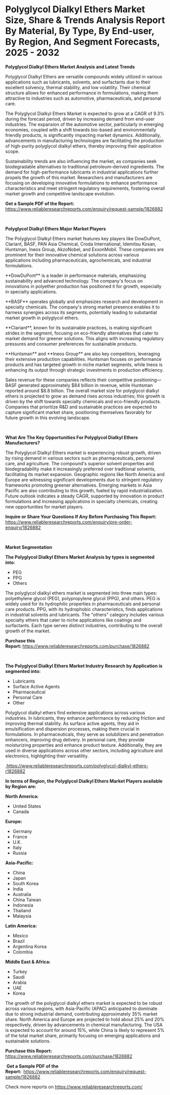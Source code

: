<p><h1>Polyglycol Dialkyl Ethers Market Size, Share & Trends Analysis Report By Material, By Type, By End-user, By Region, And Segment Forecasts, 2025 - 2032</h1></p><p><strong>Polyglycol Dialkyl Ethers Market Analysis and Latest Trends</strong></p>
<p><p>Polyglycol Dialkyl Ethers are versatile compounds widely utilized in various applications such as lubricants, solvents, and surfactants due to their excellent solvency, thermal stability, and low volatility. Their chemical structure allows for enhanced performance in formulations, making them attractive to industries such as automotive, pharmaceuticals, and personal care.</p><p>The Polyglycol Dialkyl Ethers Market is expected to grow at a CAGR of 9.3% during the forecast period, driven by increasing demand from end-user industries. The expansion of the automotive sector, particularly in emerging economies, coupled with a shift towards bio-based and environmentally friendly products, is significantly impacting market dynamics. Additionally, advancements in manufacturing technologies are facilitating the production of high-purity polyglycol dialkyl ethers, thereby improving their application scope.</p><p>Sustainability trends are also influencing the market, as companies seek biodegradable alternatives to traditional petroleum-derived ingredients. The demand for high-performance lubricants in industrial applications further propels the growth of this market. Researchers and manufacturers are focusing on developing innovative formulations to enhance performance characteristics and meet stringent regulatory requirements, fostering overall market growth and competitive landscape evolution.</p></p>
<p><strong>Get a Sample PDF of the Report:&nbsp;</strong> <a href="https://www.reliableresearchreports.com/enquiry/request-sample/1826882?utm_campaign=2030&utm_medium=2&utm_source=Github&utm_content=ia&utm_term=03022025&utm_id=polyglycol-dialkyl-ethers">https://www.reliableresearchreports.com/enquiry/request-sample/1826882</a></p>
<p>&nbsp;</p>
<p><strong>Polyglycol Dialkyl Ethers Major Market Players</strong></p>
<p><p>The Polyglycol Dialkyl Ethers market features key players like DowDuPont, Clariant, BASF, PAN Asia Chemical, Croda International, Idemitsu Kosan, Huntsman, Ineos Group, AkzoNobel, and ExxonMobil. These companies are prominent for their innovative chemical solutions across various applications including pharmaceuticals, agrochemicals, and industrial formulations.</p><p>**DowDuPont** is a leader in performance materials, emphasizing sustainability and advanced technology. The company's focus on innovations in polyether production has positioned it for growth, especially in specialty applications. </p><p>**BASF** operates globally and emphasizes research and development in specialty chemicals. The company's strong market presence enables it to harness synergies across its segments, potentially leading to substantial market growth in polyglycol ethers.</p><p>**Clariant**, known for its sustainable practices, is making significant strides in the segment, focusing on eco-friendly alternatives that cater to market demand for greener solutions. This aligns with increasing regulatory pressures and consumer preferences for sustainable products.</p><p>**Huntsman** and **Ineos Group** are also key competitors, leveraging their extensive production capabilities. Huntsman focuses on performance products and has targeted growth in niche market segments, while Ineos is enhancing its output through strategic investments in production efficiency.</p><p>Sales revenue for these companies reflects their competitive positioning—BASF generated approximately $84 billion in revenue, while Huntsman reported around $8.8 billion. The overall market size for polyglycol dialkyl ethers is projected to grow as demand rises across industries; this growth is driven by the shift towards specialty chemicals and eco-friendly products. Companies that prioritize R&D and sustainable practices are expected to capture significant market share, positioning themselves favorably for future growth in this evolving landscape.</p></p>
<p>&nbsp;</p>
<p><strong>What Are The Key Opportunities For Polyglycol Dialkyl Ethers Manufacturers?</strong></p>
<p><p>The Polyglycol Dialkyl Ethers market is experiencing robust growth, driven by rising demand in various sectors such as pharmaceuticals, personal care, and agriculture. The compound's superior solvent properties and biodegradability make it increasingly preferred over traditional solvents, facilitating its market expansion. Geographic regions like North America and Europe are witnessing significant developments due to stringent regulatory frameworks promoting greener alternatives. Emerging markets in Asia Pacific are also contributing to this growth, fueled by rapid industrialization. Future outlook indicates a steady CAGR, supported by innovation in product formulations and increasing applications in specialty chemicals, creating new opportunities for market players.</p></p>
<p><strong>Inquire or Share Your Questions If Any Before Purchasing This Report:</strong> <a href="https://www.reliableresearchreports.com/enquiry/pre-order-enquiry/1826882?utm_campaign=2030&utm_medium=2&utm_source=Github&utm_content=ia&utm_term=03022025&utm_id=polyglycol-dialkyl-ethers">https://www.reliableresearchreports.com/enquiry/pre-order-enquiry/1826882</a></p>
<p>&nbsp;</p>
<p><strong>Market Segmentation</strong></p>
<p><strong>The Polyglycol Dialkyl Ethers Market Analysis by types is segmented into:</strong></p>
<p><ul><li>PEG</li><li>PPG</li><li>Others</li></ul></p>
<p><p>The polyglycol dialkyl ethers market is segmented into three main types: polyethylene glycol (PEG), polypropylene glycol (PPG), and others. PEG is widely used for its hydrophilic properties in pharmaceuticals and personal care products. PPG, with its hydrophobic characteristics, finds applications in industrial solvents and lubricants. The "others" category includes various specialty ethers that cater to niche applications like coatings and surfactants. Each type serves distinct industries, contributing to the overall growth of the market.</p></p>
<p><strong>Purchase this Report:&nbsp;</strong><a href="https://www.reliableresearchreports.com/purchase/1826882?utm_campaign=2030&utm_medium=2&utm_source=Github&utm_content=ia&utm_term=03022025&utm_id=polyglycol-dialkyl-ethers">https://www.reliableresearchreports.com/purchase/1826882</a></p>
<p>&nbsp;</p>
<p><strong>The Polyglycol Dialkyl Ethers Market Industry Research by Application is segmented into:</strong></p>
<p><ul><li>Lubricants</li><li>Surface Active Agents</li><li>Pharmaceutical</li><li>Personal Care</li><li>Other</li></ul></p>
<p><p>Polyglycol dialkyl ethers find extensive applications across various industries. In lubricants, they enhance performance by reducing friction and improving thermal stability. As surface active agents, they aid in emulsification and dispersion processes, making them crucial in formulations. In pharmaceuticals, they serve as solubilizers and penetration enhancers, improving drug delivery. In personal care, they provide moisturizing properties and enhance product texture. Additionally, they are used in diverse applications across other sectors, including agriculture and electronics, highlighting their versatility.</p></p>
<p><a href="https://www.reliableresearchreports.com/polyglycol-dialkyl-ethers-r1826882?utm_campaign=2030&utm_medium=2&utm_source=Github&utm_content=ia&utm_term=03022025&utm_id=polyglycol-dialkyl-ethers">&nbsp;https://www.reliableresearchreports.com/polyglycol-dialkyl-ethers-r1826882</a></p>
<p><strong>In terms of Region, the Polyglycol Dialkyl Ethers Market Players available by Region are:</strong></p>
<p>
    <p> <strong> North America: </strong>
        <ul>
            <li>United States</li>
            <li>Canada</li>
        </ul>
        </p> 
    <p> <strong> Europe: </strong>
        <ul>
            <li>Germany</li>
            <li>France</li>
            <li>U.K.</li>
            <li>Italy</li>
            <li>Russia</li>
        </ul>
        </p> 
    <p> <strong> Asia-Pacific: </strong>
        <ul>
            <li>China</li>
            <li>Japan</li>
            <li>South Korea</li>
            <li>India</li>
            <li>Australia</li>
            <li>China Taiwan</li>
            <li>Indonesia</li>
            <li>Thailand</li>
            <li>Malaysia</li>
        </ul>
        </p> 
    <p> <strong> Latin America: </strong>
        <ul>
            <li>Mexico</li>
            <li>Brazil</li>
            <li>Argentina Korea</li>
            <li>Colombia</li>
        </ul>
        </p> 
    <p> <strong> Middle East & Africa: </strong>
        <ul>
            <li>Turkey</li>
            <li>Saudi</li>
            <li>Arabia</li>
            <li>UAE</li>
            <li>Korea</li>
        </ul>
    </p>
    </p>
<p><p>The growth of the polyglycol dialkyl ethers market is expected to be robust across various regions, with Asia-Pacific (APAC) anticipated to dominate due to strong industrial demand, contributing approximately 35% market share. North America and Europe are projected to hold about 25% and 20% respectively, driven by advancements in chemical manufacturing. The USA is expected to account for around 15%, while China is likely to represent 5% of the total market share, primarily focusing on emerging applications and sustainable solutions.</p></p>
<p><strong>Purchase this Report: </strong><a href="https://www.reliableresearchreports.com/purchase/1826882?utm_campaign=2030&utm_medium=2&utm_source=Github&utm_content=ia&utm_term=03022025&utm_id=polyglycol-dialkyl-ethers">https://www.reliableresearchreports.com/purchase/1826882</a></p>
<p>&nbsp;<strong>Get a Sample PDF of the Report:&nbsp;&nbsp;</strong><a href="https://www.reliableresearchreports.com/enquiry/request-sample/1826882?utm_campaign=2030&utm_medium=2&utm_source=Github&utm_content=ia&utm_term=03022025&utm_id=polyglycol-dialkyl-ethers">https://www.reliableresearchreports.com/enquiry/request-sample/1826882</a></p>
<p><strong></strong></p>
<p>Check more reports on <a href="https://www.reliableresearchreports.com/?utm_campaign=2030&utm_medium=2&utm_source=Github&utm_content=ia&utm_term=03022025&utm_id=polyglycol-dialkyl-ethers">https://www.reliableresearchreports.com/</a></p>